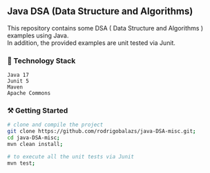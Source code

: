 ## Java DSA (Data Structure and Algorithms)

This repository contains some DSA ( Data Structure and Algorithms ) examples using Java. <br/>
In addition, the provided examples are unit tested via Junit.

### 🔧 Technology Stack

```
Java 17
Junit 5
Maven
Apache Commons
```

### ⚒️ Getting Started

```bash
# clone and compile the project
git clone https://github.com/rodrigobalazs/java-DSA-misc.git;
cd java-DSA-misc;
mvn clean install;

# to execute all the unit tests via Junit
mvn test;
```